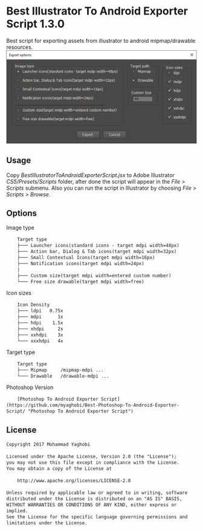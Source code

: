 Best Illustrator To Android Exporter Script 1.3.0
=================================

Best script for exporting assets from illustrator to android mipmap/drawable resources.<br>
![Alt text](/screenshot/shot1.png?raw=true "ScreenShot")

Usage
---
Copy *BestIllustratorToAndroidExporterScript.jsx* to Adobe Illustrator *CS5/Presets/Scripts* folder, after done the script will appear in the *File > Scripts* submenu.
Also you can run the script in Illustrator by choosing *File > Scripts > Browse*.

Options
---
Image type
```
	Target type
	├─── Launcher icons(standard icons - target mdpi width=48px)
	├─── Action bar, Dialog & Tab icons(target mdpi width=32px)
	├─── Small Contextual Icons(target mdpi width=16px)
	├─── Notification icons(target mdpi width=24px)
	|
	├─── Custom size(target mdpi width=entered custom number)
	└─── Free size drawable(target mdpi width=free)
```

Icon sizes
```
	Icon Density
	├─── ldpi   0.75x
	├─── mdpi      1x
	├─── hdpi    1.5x
	├─── xhdpi     2x
	├─── xxhdpi    3x
	└─── xxxhdpi   4x
```

Target type
```
	Target type
	├─── Mipmap		/mipmap-mdpi ...
	└─── Drawable	/drawable-mdpi ...
```


Photoshop Version
```
	[Photoshop To Android Exporter Script](https://github.com/myaghobi/Best-Photoshop-To-Android-Exporter-Script/ "Photoshop To Android Exporter Script")
```

License
---
```
Copyright 2017 Mohammad Yaghobi

Licensed under the Apache License, Version 2.0 (the "License");
you may not use this file except in compliance with the License.
You may obtain a copy of the License at

    http://www.apache.org/licenses/LICENSE-2.0

Unless required by applicable law or agreed to in writing, software
distributed under the License is distributed on an "AS IS" BASIS,
WITHOUT WARRANTIES OR CONDITIONS OF ANY KIND, either express or implied.
See the License for the specific language governing permissions and
limitations under the License.
```
